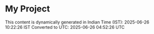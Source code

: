 # My Project

This content is dynamically generated in Indian Time (IST): 2025-06-26 10:22:26 IST
Converted to UTC: 2025-06-26 04:52:26 UTC
